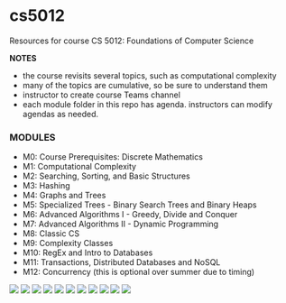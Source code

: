 # cs5012

Resources for course CS 5012: Foundations of Computer Science 

**NOTES**
- the course revisits several topics, such as computational complexity
- many of the topics are cumulative, so be sure to understand them
- instructor to create course Teams channel
- each module folder in this repo has agenda. instructors can modify agendas as needed.

### MODULES

- M0: Course Prerequisites: Discrete Mathematics
- M1: Computational Complexity  
- M2: Searching, Sorting, and Basic Structures
- M3: Hashing
- M4: Graphs and Trees
- M5: Specialized Trees - Binary Search Trees and Binary Heaps
- M6: Advanced Algorithms I - Greedy, Divide and Conquer
- M7: Advanced Algorithms II - Dynamic Programming
- M8: Classic CS
- M9: Complexity Classes
- M10: RegEx and Intro to Databases  
- M11: Transactions, Distributed Databases and NoSQL  
- M12: Concurrency (this is optional over summer due to timing)

![](https://github.com/LaurenBassett/cs5012/blob/main/Notes/algorithms.jpg)
![](https://github.com/LaurenBassett/cs5012/blob/main/Notes/algorithmcomplexity.jpg)
![](https://github.com/LaurenBassett/cs5012/blob/main/Notes/searching.jpg)
![](https://github.com/LaurenBassett/cs5012/blob/main/Notes/linearstructures.jpg)
![](https://github.com/LaurenBassett/cs5012/blob/main/Notes/dynamicarrays.jpg)
![](https://github.com/LaurenBassett/cs5012/blob/main/Notes/hashfunctions1.jpg)
![](https://github.com/LaurenBassett/cs5012/blob/main/Notes/hashfunction2.jpg)
![](https://github.com/LaurenBassett/cs5012/blob/main/Notes/treetraversals.jpg)
![](https://github.com/LaurenBassett/cs5012/blob/main/Notes/binarysearchtrees.jpg)
![](https://github.com/LaurenBassett/cs5012/blob/main/Notes/priorityqueues.jpg)
![](https://github.com/LaurenBassett/cs5012/blob/main/Notes/binaryheaps.jpg)
